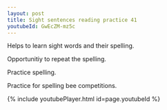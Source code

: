 ```yaml
---
layout: post
title: Sight sentences reading practice 41
youtubeId: GwEcZM-mz5c
---
```

 
 
Helps to learn sight words and their spelling.

Opportunitiy to repeat the spelling. 

Practice spelling. 
 
Practice for spelling bee competitions. 
 
{% include youtubePlayer.html id=page.youtubeId %}
 
 

